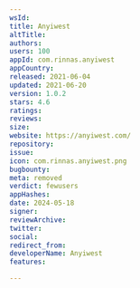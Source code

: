 ```yaml
---
wsId: 
title: Anyiwest
altTitle: 
authors: 
users: 100
appId: com.rinnas.anyiwest
appCountry: 
released: 2021-06-04
updated: 2021-06-20
version: 1.0.2
stars: 4.6
ratings: 
reviews: 
size: 
website: https://anyiwest.com/
repository: 
issue: 
icon: com.rinnas.anyiwest.png
bugbounty: 
meta: removed
verdict: fewusers
appHashes: 
date: 2024-05-18
signer: 
reviewArchive: 
twitter: 
social: 
redirect_from: 
developerName: Anyiwest
features: 

---
```


